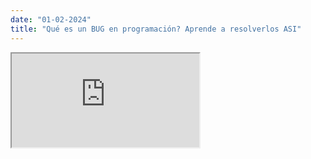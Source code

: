 ```yaml
---
date: "01-02-2024"
title: "Qué es un BUG en programación? Aprende a resolverlos ASI"
---
```

<iframe src="https://www.youtube.com/embed/iOAEEL5rX1s" allowfullscreen></iframe>
